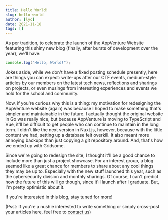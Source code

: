 ```yaml
---
title: Hello World!
slug: hello-world
author: [lyc]
date: 2021-11-18
tags: []
---
```


As per tradition, to celebrate the launch of the AppVenture Website featuring this shiny new blog (finally, after bursts of development over the year), we'll have:

```javascript
console.log("Hello, World!");
```

Jokes aside, while we don't have a fixed posting schedule presently, here are things you can expect: write-ups after our CTF events, medium-style articles by our members on the latest tech news, reflections and sharings on projects, or even musings from interesting experiences and events we hold for the school and community.

Now, if you're curious why this is a thing: my motivation for redesigning the AppVenture website (again) was because I hoped to make something that's simpler and maintainable in the future. I actually thought the original website in Go was really nice, but because AppVenture is moving to TypeScript and Vue, it'll be difficult to get people who can continue to maintain in the long term. I didn't like the next version in Nuxt.js, however, because with the little content we had, setting up a database felt overkill. It also meant more annoying backups than just copying a git repository around. And, that's how we ended up with Gridsome.

Since we're going to redesign the site, I thought it'll be a good chance to include more than just a project showcase. For an interest group, a blog seemed like a great chance for members to share about any cool things they may be up to. Especially with the new stuff launched this year, such as the cybersecurity division and monthly sharings. Of course, I can't predict how the future of this will go though, since it'll launch after I graduate. But, I'm pretty optimistic about it.

If you're interested in this blog, stay tuned for more!

(Psst: If you're a nushie interested to write something or simply cross-post your articles here, feel free to [contact us](/contact))
